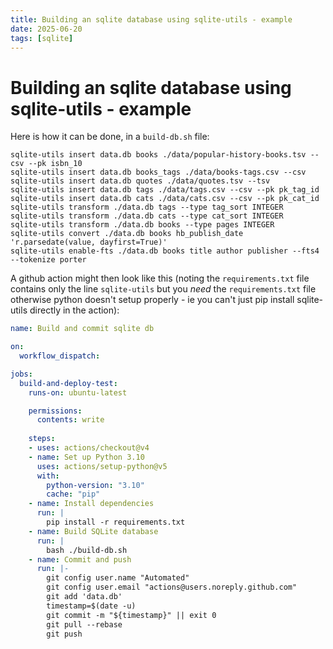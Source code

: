 ```yaml
---
title: Building an sqlite database using sqlite-utils - example
date: 2025-06-20
tags: [sqlite]
---
```

# Building an sqlite database using sqlite-utils - example

Here is how it can be done, in a `build-db.sh` file:

```shell
sqlite-utils insert data.db books ./data/popular-history-books.tsv --csv --pk isbn_10
sqlite-utils insert data.db books_tags ./data/books-tags.csv --csv
sqlite-utils insert data.db quotes ./data/quotes.tsv --tsv
sqlite-utils insert data.db tags ./data/tags.csv --csv --pk pk_tag_id
sqlite-utils insert data.db cats ./data/cats.csv --csv --pk pk_cat_id
sqlite-utils transform ./data.db tags --type tag_sort INTEGER
sqlite-utils transform ./data.db cats --type cat_sort INTEGER
sqlite-utils transform ./data.db books --type pages INTEGER
sqlite-utils convert ./data.db books hb_publish_date 'r.parsedate(value, dayfirst=True)'
sqlite-utils enable-fts ./data.db books title author publisher --fts4 --tokenize porter
```

A github action might then look like this (noting the `requirements.txt` file contains only the line `sqlite-utils` but you _need_ the `requirements.txt` file otherwise python doesn't setup properly - ie you can't just pip install sqlite-utils directly in the action):

```yaml
name: Build and commit sqlite db

on:
  workflow_dispatch:

jobs:
  build-and-deploy-test:
    runs-on: ubuntu-latest

    permissions:
      contents: write 
    
    steps:
    - uses: actions/checkout@v4
    - name: Set up Python 3.10
      uses: actions/setup-python@v5
      with:
        python-version: "3.10"
        cache: "pip"
    - name: Install dependencies
      run: |
        pip install -r requirements.txt
    - name: Build SQLite database
      run: |
        bash ./build-db.sh
    - name: Commit and push
      run: |-
        git config user.name "Automated"
        git config user.email "actions@users.noreply.github.com"
        git add 'data.db'
        timestamp=$(date -u)
        git commit -m "${timestamp}" || exit 0
        git pull --rebase
        git push
```
